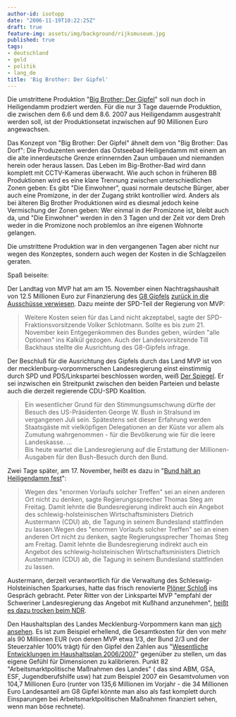 ```yaml
---
author-id: isotopp
date: "2006-11-19T10:22:25Z"
draft: true
feature-img: assets/img/background/rijksmuseum.jpg
published: true
tags:
- deutschland
- geld
- politik
- lang_de
title: 'Big Brother: Der Gipfel'
---
```

Die umstrittene Produktion "<a href="http://blog.koehntopp.de/archives/1415-Heiligendamm-Ein-45-Mio-Euro-Knast.html">Big Brother: Der Gipfel</a>" soll nun doch in Heiligendamm prodziert werden. Für die nur 3 Tage dauernde Produktion, die zwischen dem 6.6 und dem 8.6. 2007 aus Heiligendamm ausgestrahlt werden soll, ist der Produktionsetat inzwischen auf 90 Millionen Euro angewachsen.

Das Konzept von "Big Brother: Der Gipfel" ähnelt dem von "Big Brother: Das Dorf": Die Produzenten werden das Ostseebad Heiligendamm mit einem an die alte innerdeutsche Grenze erinnernden Zaun umbauen und niemanden herein oder heraus lassen. Das Leben im Big-Brother-Bad wird dann komplett mit CCTV-Kameras überwacht. Wie auch schon in früheren BB Produktionen wird es eine klare Trennung zwischen unterschiedlichen Zonen geben: Es gibt "Die Einwohner", quasi normale deutsche Bürger, aber auch eine Promizone, in der der Zugang strikt kontrollier wird. Anders als bei älteren Big Brother Produktionen wird es diesmal jedoch keine Vermischung der Zonen geben: Wer einmal in der Promizone ist, bleibt auch da, und "Die Einwohner" werden in den 3 Tagen und der Zeit vor dem Dreh weder in die Promizone noch problemlos an ihre eigenen Wohnorte gelangen.

Die umstrittene Produktion war in den vergangenen Tagen aber nicht nur wegen des Konzeptes, sondern auch wegen der Kosten in die Schlagzeilen geraten.

Spaß beiseite:

Der Landtag von MVP hat am am 15. November einen Nachtragshaushalt von 12.5 Millionen Euro zur Finanzierung des <a href="http://de.wikipedia.org/wiki/Gruppe_der_Acht">G8 Gipfels</a> <a href="http://www1.ndr.de/ndr_pages_std/0,2570,OID3346200_REF_SPC1729540,00.html">zurück in die Ausschüsse verwiesen</a>. Dazu meinte der SPD-Teil der Regierung von MVP: <blockquote>Weitere Kosten seien für das Land nicht akzeptabel, sagte der SPD-Fraktionsvorsitzende Volker Schlotmann. Sollte es bis zum 21. November kein Entgegenkommen des Bundes geben, würden "alle Optionen" ins Kalkül gezogen. Auch der Landesvorsitzende Till Backhaus stellte die Ausrichtung des G8-Gipfels infrage.</blockquote>

Der Beschluß für die Ausrichtung des Gipfels durch das Land MVP ist von der mecklenburg-vorpommerschen Landesregierung einst einstimmig durch SPD und PDS/Linkspartei beschlossen worden, weiß <a href="http://www.spiegel.de/politik/deutschland/0,1518,448481,00.html">Der Spiegel</a>. Er sei inzwischen ein Streitpunkt zwischen den beiden Parteien und belaste auch die derzeit regierende CDU-SPD Koalition. <blockquote>Ein wesentlicher Grund für den Stimmungsumschwung dürfte der Besuch des US-Präsidenten George W. Bush in Stralsund im vergangenen Juli sein. Spätestens seit dieser Erfahrung werden Staatsgäste mit vielköpfigen Delegationen an der Küste vor allem als Zumutung wahrgenommen - für die Bevölkerung wie für die leere Landeskasse. 
...  
Bis heute wartet die Landesregierung auf die Erstattung der Millionen-Ausgaben für den Bush-Besuch durch den Bund.</blockquote>

Zwei Tage später, am 17. November, heißt es dazu in "<a href="http://www1.ndr.de/ndr_pages_std/0,2570,OID3360132_REF_SPC1729540,00.html">Bund hält an Heiligendamm fest</a>": <blockquote>Wegen des "enormen Vorlaufs solcher Treffen" sei an einen anderen Ort nicht zu denken, sagte Regierungssprecher Thomas Steg am Freitag. Damit lehnte die Bundesregierung indirekt auch ein Angebot des schlewig-holsteinischen Wirtschaftsministers Dietrich Austermann (CDU) ab, die Tagung in seinem Bundesland stattfinden zu lassen.Wegen des "enormen Vorlaufs solcher Treffen" sei an einen anderen Ort nicht zu denken, sagte Regierungssprecher Thomas Steg am Freitag. Damit lehnte die Bundesregierung indirekt auch ein Angebot des schlewig-holsteinischen Wirtschaftsministers Dietrich Austermann (CDU) ab, die Tagung in seinem Bundesland stattfinden zu lassen.</blockquote> Austermann, derzeit verantwortlich für die Verwaltung des Schleswig-Holsteinischen Sparkurses, hatte das frisch renovierte <a href="http://de.wikipedia.org/wiki/Plöner_Schloß">Plöner Schloß</a> ins Gespräch gebracht. Peter Ritter von der Linkspartei MVP "empfahl der Schweriner Landesregierung das Angebot mit Kußhand anzunehmen", <a href="http://www1.ndr.de/ndr_pages_std/0,2570,OID3360132_REF_SPC1729540,00.html">heißt es dazu trocken beim NDR</a>.

Den Haushaltsplan des Landes Mecklenburg-Vorpommern kann man <a href="http://www.fm.mv-regierung.de/pages/doksystem_hhplan0607_1.htm">sich ansehen</a>. Es ist zum Beispiel erhellend, die Gesamtkosten für den von mehr als 90 Millionen EUR (von denen MVP etwa 1/3, der Bund 2/3 und der Steuerzahler 100% trägt) für den Gipfel den Zahlen aus "<a href="http://www.fm.mv-regierung.de/doksystem/hhplan0607/wesentlicheentwicklungen.pdf">Wesentliche Entwicklungen im Haushaltsplan 2006/2007</a>" gegenüber zu stellen, um das eigene Gefühl für Dimensionen zu kalibrieren. Punkt 82 "Arbeitsmarktpolitische Maßnahmen des Landes" ( das sind ABM, GSA, ESF, Jugendberufshilfe usw) hat zum Beispiel 2007 ein Gesamtvolumen von 104,7 Millionen Euro (runter von 135,6 Millionen im Vorjahr - die 34 Millionen Euro Landesanteil am G8 Gipfel könnte man also als fast komplett durch Einsparungen bei Arbeitsmarktpolitischen Maßnahmen finanziert sehen, wenn man böse rechnete).
